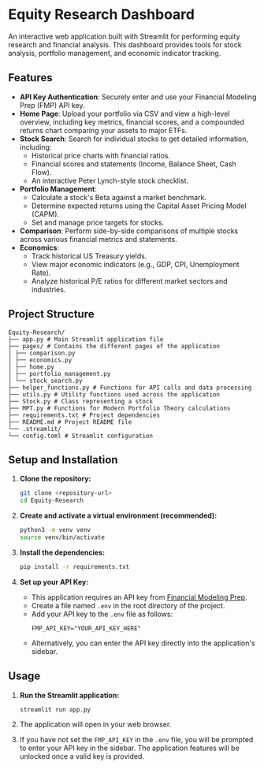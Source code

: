 # Equity Research Dashboard

An interactive web application built with Streamlit for performing equity research and financial analysis. This dashboard provides tools for stock analysis, portfolio management, and economic indicator tracking.

## Features

-   **API Key Authentication**: Securely enter and use your Financial Modeling Prep (FMP) API key.
-   **Home Page**: Upload your portfolio via CSV and view a high-level overview, including key metrics, financial scores, and a compounded returns chart comparing your assets to major ETFs.
-   **Stock Search**: Search for individual stocks to get detailed information, including:
    -   Historical price charts with financial ratios.
    -   Financial scores and statements (Income, Balance Sheet, Cash Flow).
    -   An interactive Peter Lynch-style stock checklist.
-   **Portfolio Management**:
    -   Calculate a stock's Beta against a market benchmark.
    -   Determine expected returns using the Capital Asset Pricing Model (CAPM).
    -   Set and manage price targets for stocks.
-   **Comparison**: Perform side-by-side comparisons of multiple stocks across various financial metrics and statements.
-   **Economics**:
    -   Track historical US Treasury yields.
    -   View major economic indicators (e.g., GDP, CPI, Unemployment Rate).
    -   Analyze historical P/E ratios for different market sectors and industries.

## Project Structure
```
Equity-Research/
├── app.py # Main Streamlit application file
├── pages/ # Contains the different pages of the application
│ ├── comparison.py
│ ├── economics.py
│ ├── home.py
│ ├── portfolio_management.py
│ └── stock_search.py
├── helper_functions.py # Functions for API calls and data processing
├── utils.py # Utility functions used across the application
├── Stock.py # Class representing a stock
├── MPT.py # Functions for Modern Portfolio Theory calculations
├── requirements.txt # Project dependencies
├── README.md # Project README file
└── .streamlit/
└── config.toml # Streamlit configuration
```

## Setup and Installation

1.  **Clone the repository:**
    ```bash
    git clone <repository-url>
    cd Equity-Research
    ```

2.  **Create and activate a virtual environment (recommended):**
    ```bash
    python3 -m venv venv
    source venv/bin/activate
    ```

3.  **Install the dependencies:**
    ```bash
    pip install -r requirements.txt
    ```

4.  **Set up your API Key:**
    -   This application requires an API key from [Financial Modeling Prep](https://site.financialmodelingprep.com/developer/docs).
    -   Create a file named `.env` in the root directory of the project.
    -   Add your API key to the `.env` file as follows:
        ```
        FMP_API_KEY="YOUR_API_KEY_HERE"
        ```
    -   Alternatively, you can enter the API key directly into the application's sidebar.

## Usage

1.  **Run the Streamlit application:**
    ```bash
    streamlit run app.py
    ```

2.  The application will open in your web browser.

3.  If you have not set the `FMP_API_KEY` in the `.env` file, you will be prompted to enter your API key in the sidebar. The application features will be unlocked once a valid key is provided. 